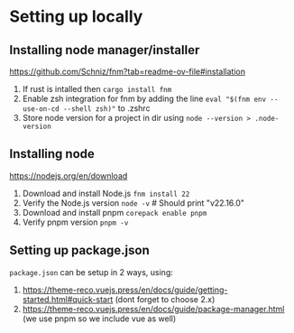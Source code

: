 # Setting up locally

## Installing node manager/installer

https://github.com/Schniz/fnm?tab=readme-ov-file#installation

1. If rust is intalled then `cargo install fnm`
2. Enable zsh integration for fnm by adding the line `eval "$(fnm env --use-on-cd --shell zsh)"` to .zshrc
3. Store node version for a project in dir using `node --version > .node-version`

## Installing node

https://nodejs.org/en/download

1. Download and install Node.js `fnm install 22`
2. Verify the Node.js version `node -v` # Should print "v22.16.0"
3. Download and install pnpm `corepack enable pnpm`
4. Verify pnpm version `pnpm -v`

## Setting up package.json

`package.json` can be setup in 2 ways, using:
1. https://theme-reco.vuejs.press/en/docs/guide/getting-started.html#quick-start (dont forget to choose 2.x)
2. https://theme-reco.vuejs.press/en/docs/guide/package-manager.html (we use pnpm so we include vue as well)


